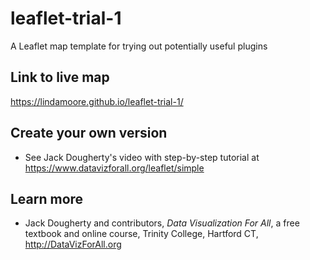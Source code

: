 # leaflet-trial-1
A Leaflet map template for trying out potentially useful plugins
## Link to live map

https://lindamoore.github.io/leaflet-trial-1/

## Create your own version
- See Jack Dougherty's video with step-by-step tutorial at https://www.datavizforall.org/leaflet/simple

## Learn more
- Jack Dougherty and contributors, *Data Visualization For All*, a free textbook and online course, Trinity College, Hartford CT, http://DataVizForAll.org
